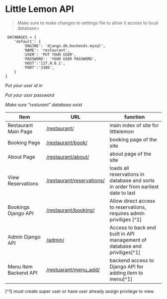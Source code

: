 # Little Lemon API

>Make sure to make changes to settings file to allow it access to local database>

```
 DATABASES = {  
    'default': { 
        'ENGINE': 'django.db.backends.mysql',
        'NAME': 'restaurant',
        'USER': 'PUT YOUR USER',
        'PASSWORD': 'YOUR USER PASSWORD',
        'HOST':'127.0.0.1',
        'PORT':'3306',
    }
} 
```

*Put your user id in*

*Put your user password*

*Make sure "resturant" database exist*


|Item|URL|function|
|-------|--------|-------|
|Restaurant Main Page|[/restaurant/](http://127.0.0.1:8000/restaurant/)| main index of site for littlelemon
|Booking Page|[/restaurant/book/](http://127.0.0.1:8000/restaurant/book/)| booking page of the site
|About Page| [/restaurant/about/](http://127.0.0.1:8000/restaurant/about/)|about page of the site
|View Reservations| [/restaurant/reservations/](http://127.0.0.1:8000/restaurant/reservations/)| loads all reservations in database and sorts in order from earliest date to last
|Bookings Django API| [/restaurant/booking/](http://127.0.0.1:8000/restaurant/booking/)| Allow direct access to reservations, requires admin priviliges [^1]
|Admin Django API|[/admin/](http://127.0.0.1:8000/admin)|Access to back end built in API management of database and priviliges[^1]
|Menu Item Backend API|[/restuarant/menu_add/](http://127.0.0.1:8000/restaurant/menu_add)| backend access to Django API for adding item to menu[^1]


[^1] must create super user or have user already assign privilege to view.